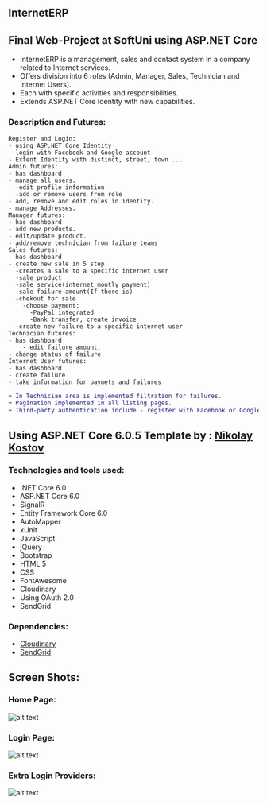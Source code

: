 ## InternetERP
## Final Web-Project at SoftUni using ASP.NET Core


* InternetERP is a management, sales and contact system in a company related to Internet services.
* Offers division into 6 roles (Admin, Manager, Sales, Technician and Internet Users). 
* Each with specific activities and responsibilities. 
* Extends ASP.NET Core Identity with new capabilities.

### Description and Futures:
	Register and Login:
    - using ASP.NET Core Identity
    - login with Facebook and Google account 
    - Extent Identity with distinct, street, town ...
	Admin futures:
    - has dashboard
    - manage all users.
      -edit profile information
      -add or remove users from role
    - add, remove and edit roles in identity.
    - manage Addresses.
	Manager futures:
    - has dashboard
    - add new products.
    - edit/update product.
    - add/remove technician from failure teams
	Sales futures:
    - has dashboard
    - create new sale in 5 step.
      -creates a sale to a specific internet user
      -sale product
      -sale service(internet montly payment)
      -sale failure amount(If there is)
      -chekout for sale
        -choose payment:
          -PayPal integrated
          -Bank transfer, create invoice
      -create new failure to a specific internet user    
	Technician futures:
    - has dashboard
		- edit failure amount.
    - change status of failure
	Internet User futures:
    - has dashboard
    - create failure
    - take information for paymets and failures
   

```diff
+ In Technician area is implemented filtration for failures. 
+ Pagination implemented in all listing pages.
+ Third-party authentication include - register with Facebook or Google account.
```
## Using ASP.NET Core 6.0.5 Template by : [Nikolay Kostov](https://github.com/NikolayIT)

### Technologies and tools used:
* .NET Core 6.0
* ASP.NET Core 6.0
* SignalR
* Entity Framework Core 6.0
* AutoMapper
* xUnit
* JavaScript
* jQuery
* Bootstrap
* HTML 5
* CSS
* FontAwesome
* Cloudinary
* Using OAuth 2.0
* SendGrid

### Dependencies:
* [Cloudinary](https://www.cloudinary.com/)
* [SendGrid](https://www.sendgrid.com/)

## Screen Shots:

### Home Page:
![alt text](https://res.cloudinary.com/dqzm8tfvg/image/upload/v1670275196/home-page-internetERP_hp5zjo.jpg)

### Login Page:
![alt text](https://res.cloudinary.com/dqzm8tfvg/image/upload/v1670275518/Login_qacacc.jpg)

### Extra Login Providers:
![alt text](https://res.cloudinary.com/dqzm8tfvg/image/upload/v1670767966/ExtraLoginProviders_zimkr5.jpg)






